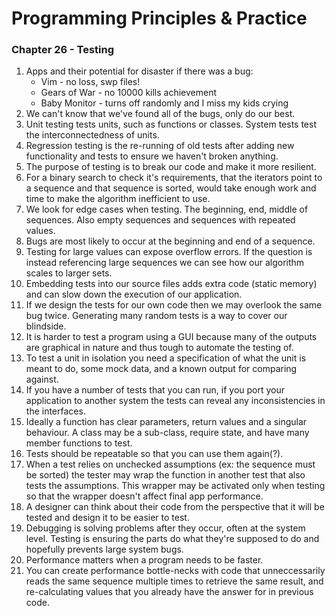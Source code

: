 # Programming Principles & Practice

### Chapter 26 - Testing
1. Apps and their potential for disaster if there was a bug:
    - Vim - no loss, swp files!
    - Gears of War - no 10000 kills achievement
    - Baby Monitor - turns off randomly and I miss my kids crying
2. We can't know that we've found all of the bugs, only do our best.
3. Unit testing tests units, such as functions or classes. System tests test the interconnectedness of units.
4. Regression testing is the re-running of old tests after adding new functionality and tests to ensure we haven't broken anything.
5. The purpose of testing is to break our code and make it more resilient.
6. For a binary search to check it's requirements, that the iterators point to
a sequence and that sequence is sorted, would take enough work and time to make the algorithm inefficient to use.
7. We look for edge cases when testing. The beginning, end, middle of sequences. Also empty sequences and sequences with repeated values.
8. Bugs are most likely to occur at the beginning and end of a sequence.
9. Testing for large values can expose overflow errors. If the question is instead referencing large sequences we can see how our algorithm scales to larger sets.
10. Embedding tests into our source files adds extra code (static memory) and can slow down the execution of our application.
11. If we design the tests for our own code then we may overlook the same bug twice. Generating many random tests is a way to cover our blindside.
12. It is harder to test a program using a GUI because many of the outputs are graphical in nature and thus tough to automate the testing of.
13. To test a unit in isolation you need a specification of what the unit is meant to do, some mock data, and a known output for comparing against.
14. If you have a number of tests that you can run, if you port your application to another system the tests can reveal any inconsistencies in the interfaces.
15. Ideally a function has clear parameters, return values and a singular behaviour. A class may be a sub-class, require state, and have many member functions to test.
16. Tests should be repeatable so that you can use them again(?).
17. When a test relies on unchecked assumptions (ex: the sequence must be sorted) the tester may wrap the function in another test that also tests the assumptions. This wrapper may be activated only when testing so that the wrapper doesn't affect final app performance.
18. A designer can think about their code from the perspective that it will be tested and design it to be easier to test.
19. Debugging is solving problems after they occur, often at the system level. Testing is ensuring the parts do what they're supposed to do and hopefully prevents large system bugs.
20. Performance matters when a program needs to be faster.
21. You can create performance bottle-necks with code that unneccessarily reads the same sequence multiple times to retrieve the same result, and re-calculating values that you already have the answer for in previous code.
